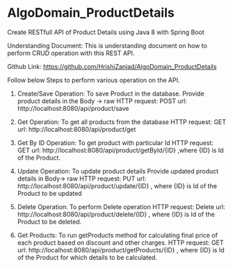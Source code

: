 # AlgoDomain_ProductDetails
Create RESTfull API of Product Details using Java 8  with Spring Boot

Understanding Document:
This is understanding document on how to perform CRUD operation with this REST API. 

Github Link: https://github.com/HrishiZanjad/AlgoDomain_ProductDetails

Follow below Steps to perform various operation on the API.

1.	Create/Save Operation: To save Product in the database.
Provide product details in the Body -> raw
HTTP request: POST
url: http://localhost:8080/api/product/save 

2.	Get Operation: To get all products from the database
HTTP request: GET 
url: http://localhost:8080/api/product/get 
 
3.	Get By ID Operation: To get product with particular Id
HTTP request: GET 
url: http://localhost:8080/api/product/getById/{ID} ,where {ID} is Id of the Product.

4.	Update Operation: To update product details
Provide updated product details in Body-> raw
HTTP request: PUT 
url: http://localhost:8080/api/product/update/{ID} , where {ID} is Id of the Product to be updated

5.	Delete Operation: To perform Delete operation 
HTTP request: Delete
url: http://localhost:8080/api/product/delete/{ID} , where {ID} is Id of the Product to be deleted.

6.	Get Products: To run getProducts method for calculating final price of each product based on discount and other charges.
HTTP request: GET
url: http://localhost:8080/api/product/getProducts/{ID} , where {ID} is Id of the Product for which details to be calculated.
